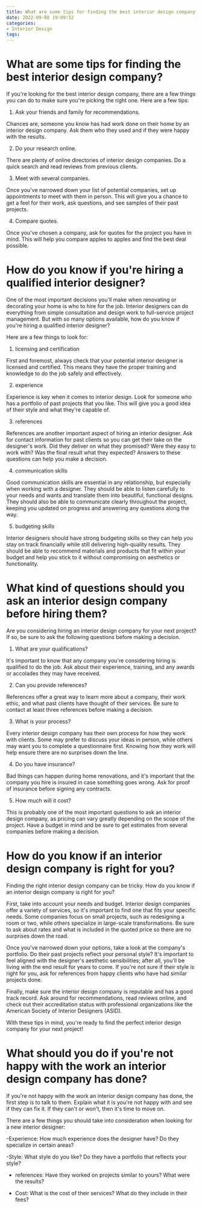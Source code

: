 ```yaml
---
title: What are some tips for finding the best interior design company
date: 2022-09-08 19:09:52
categories:
- Interior Design
tags:
---
```



#  What are some tips for finding the best interior design company?

If you're looking for the best interior design company, there are a few things you can do to make sure you're picking the right one. Here are a few tips:

1. Ask your friends and family for recommendations.

Chances are, someone you know has had work done on their home by an interior design company. Ask them who they used and if they were happy with the results.

2. Do your research online.

There are plenty of online directories of interior design companies. Do a quick search and read reviews from previous clients.

3. Meet with several companies.

Once you've narrowed down your list of potential companies, set up appointments to meet with them in person. This will give you a chance to get a feel for their work, ask questions, and see samples of their past projects.

4. Compare quotes.

Once you've chosen a company, ask for quotes for the project you have in mind. This will help you compare apples to apples and find the best deal possible.

#  How do you know if you're hiring a qualified interior designer?

One of the most important decisions you'll make when renovating or decorating your home is who to hire for the job. Interior designers can do everything from simple consultation and design work to full-service project management. But with so many options available, how do you know if you're hiring a qualified interior designer?

Here are a few things to look for:

1. licensing and certification

First and foremost, always check that your potential interior designer is licensed and certified. This means they have the proper training and knowledge to do the job safely and effectively.

2. experience

Experience is key when it comes to interior design. Look for someone who has a portfolio of past projects that you like. This will give you a good idea of their style and what they're capable of.

3. references

References are another important aspect of hiring an interior designer. Ask for contact information for past clients so you can get their take on the designer's work. Did they deliver on what they promised? Were they easy to work with? Was the final result what they expected? Answers to these questions can help you make a decision.

4. communication skills

Good communication skills are essential in any relationship, but especially when working with a designer. They should be able to listen carefully to your needs and wants and translate them into beautiful, functional designs. They should also be able to communicate clearly throughout the project, keeping you updated on progress and answering any questions along the way.

5. budgeting skills

Interior designers should have strong budgeting skills so they can help you stay on track financially while still delivering high-quality results. They should be able to recommend materials and products that fit within your budget and help you stick to it without compromising on aesthetics or functionality.

#  What kind of questions should you ask an interior design company before hiring them?

Are you considering hiring an interior design company for your next project? If so, be sure to ask the following questions before making a decision.

1. What are your qualifications?

It's important to know that any company you're considering hiring is qualified to do the job. Ask about their experience, training, and any awards or accolades they may have received.

2. Can you provide references?

References offer a great way to learn more about a company, their work ethic, and what past clients have thought of their services. Be sure to contact at least three references before making a decision.

3. What is your process?

Every interior design company has their own process for how they work with clients. Some may prefer to discuss your ideas in person, while others may want you to complete a questionnaire first. Knowing how they work will help ensure there are no surprises down the line.

4. Do you have insurance?

Bad things can happen during home renovations, and it's important that the company you hire is insured in case something goes wrong. Ask for proof of insurance before signing any contracts.

5. How much will it cost?

This is probably one of the most important questions to ask an interior design company, as pricing can vary greatly depending on the scope of the project. Have a budget in mind and be sure to get estimates from several companies before making a decision.

#  How do you know if an interior design company is right for you?

Finding the right interior design company can be tricky. How do you know if an interior design company is right for you? 

First, take into account your needs and budget. Interior design companies offer a variety of services, so it's important to find one that fits your specific needs. Some companies focus on small projects, such as redesigning a room or two, while others specialize in large-scale transformations. Be sure to ask about rates and what is included in the quoted price so there are no surprises down the road.

Once you've narrowed down your options, take a look at the company's portfolio. Do their past projects reflect your personal style? It's important to feel aligned with the designer's aesthetic sensibilities; after all, you'll be living with the end result for years to come. If you're not sure if their style is right for you, ask for references from happy clients who have had similar projects done.

Finally, make sure the interior design company is reputable and has a good track record. Ask around for recommendations, read reviews online, and check out their accreditation status with professional organizations like the American Society of Interior Designers (ASID). 

With these tips in mind, you're ready to find the perfect interior design company for your next project!

#  What should you do if you're not happy with the work an interior design company has done?

If you're not happy with the work an interior design company has done, the first step is to talk to them. Explain what it is you're not happy with and see if they can fix it. If they can't or won't, then it's time to move on.

There are a few things you should take into consideration when looking for a new interior designer:

-Experience: How much experience does the designer have? Do they specialize in certain areas?

-Style: What style do you like? Do they have a portfolio that reflects your style?

- references: Have they worked on projects similar to yours? What were the results?

- Cost: What is the cost of their services? What do they include in their fees?